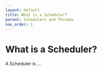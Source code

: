 ```yaml
---
layout: default
title: What is a Scheduler?
parent: Schedulers and Threads
nav_order: 1
---
```


# What is a Scheduler?
A Scheduler is ...